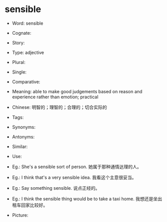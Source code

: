 # sensible

- Word: sensible
- Cognate: 
- Story: 

- Type: adjective
- Plural: 
- Single: 
- Comparative: 
- Meaning: able to make good judgements based on reason and experience rather than emotion; practical
- Chinese: 明智的；理智的；合理的；切合实际的
- Tags: 
- Synonyms: 
- Antonyms: 
- Similar: 
- Use: 
- Eg.: She's a sensible sort of person. 她属于那种通情达理的人。
- Eg.: I think that's a very sensible idea. 我看这个主意很妥当。
- Eg.: Say something sensible. 说点正经的。
- Eg.: I think the sensible thing would be to take a taxi home. 我想还是坐出租车回家比较好。
- Picture: 

